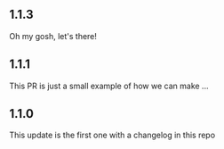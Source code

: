 
## 1.1.3

Oh my gosh, let's there!

## 1.1.1

This PR is just a small example of how we can make ...
                
## 1.1.0

This update is the first one with a changelog in this repo
                